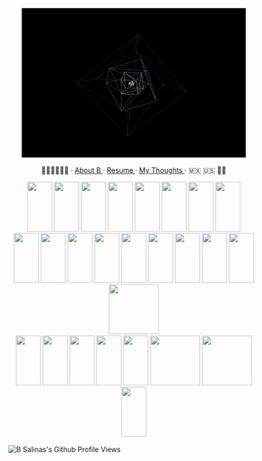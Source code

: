 <header>
    <link rel="stylesheet" href="https://cdn.jsdelivr.net/gh/devicons/devicon@v2.15.1/devicon.min.css">
</header> 

<body>
  <p align="center">
    <img src="multi-spinning-cube.gif" alt="Multi Spinning Donut Gif (High Def)" height="300" width="450">
  </p>
  
  <p align="center">
    ✊🏽✊🏾✊🏿 
    · 
    <a href="https://github.com/B-Salinas/B-Salinas/blob/main/more.md"> About B </a>  
    · 
    <a href="https://github.com/B-Salinas/resume-pdfs/blob/main/2022-11-Salinas-SoftwareEngineer-Resume.pdf"> Resume </a>
    ·
    <a href="https://github.com/B-Salinas/github-should-have-a-blog"> My Thoughts </a>
    ·
    🇲🇽 🇺🇸 🏳️‍🌈
  </p>
 
  <div align="center" justify-content="space-between">
      <div>
          <div>
            <img src="https://cdn.jsdelivr.net/gh/devicons/devicon/icons/bash/bash-original.svg" height="100" width="50"/>
            <img src="https://cdn.jsdelivr.net/gh/devicons/devicon/icons/javascript/javascript-original.svg" height="100" width="50"/>
            <img src="https://cdn.jsdelivr.net/gh/devicons/devicon/icons/python/python-original-wordmark.svg" height="100" width="50"/>
            <img src="https://cdn.jsdelivr.net/gh/devicons/devicon/icons/typescript/typescript-original.svg" height="100" width="50"/>
            <img src="https://cdn.jsdelivr.net/gh/devicons/devicon/icons/java/java-original-wordmark.svg" height="100" width="50"/>
            <img src="https://cdn.jsdelivr.net/gh/devicons/devicon/icons/html5/html5-original-wordmark.svg" height="100" width="50" />
            <img src="https://cdn.jsdelivr.net/gh/devicons/devicon/icons/css3/css3-original-wordmark.svg" height="100" width="50"/>
            <img src="https://cdn.jsdelivr.net/gh/devicons/devicon/icons/solidity/solidity-original.svg" height="100" width="50" />
          </div>
          <div> 
            <img src="https://cdn.jsdelivr.net/gh/devicons/devicon/icons/nodejs/nodejs-original.svg" height="100" width="50" />
            <img src="https://cdn.jsdelivr.net/gh/devicons/devicon/icons/git/git-original-wordmark.svg" height="100" width="50" />
            <img src="https://cdn.jsdelivr.net/gh/devicons/devicon/icons/jira/jira-original-wordmark.svg" height="100" width="50" />
            <img src="https://cdn.jsdelivr.net/gh/devicons/devicon/icons/threejs/threejs-original-wordmark.svg" height="100" width="50"/>
            <img src="https://cdn.jsdelivr.net/gh/devicons/devicon/icons/react/react-original-wordmark.svg" height="100" width="50"/>
            <img src="https://cdn.jsdelivr.net/gh/devicons/devicon/icons/bootstrap/bootstrap-plain-wordmark.svg" height="100" width="50"/>
            <img src="https://cdn.jsdelivr.net/gh/devicons/devicon/icons/redux/redux-original.svg" height="100" width="50"/>
            <img src="https://cdn.jsdelivr.net/gh/devicons/devicon/icons/flask/flask-original-wordmark.svg" height="100" width="50"/>
            <img src="https://cdn.jsdelivr.net/gh/devicons/devicon/icons/postgresql/postgresql-original-wordmark.svg" height="100" width="50"/>  
            <img src="https://cdn.jsdelivr.net/gh/devicons/devicon/icons/sequelize/sequelize-original-wordmark.svg" height="100" width="100"/>
          </div>
      </div>
      <div>
        <img src="https://cdn.jsdelivr.net/gh/devicons/devicon/icons/latex/latex-original.svg" height="100" width="50"/>
        <img src="https://cdn.jsdelivr.net/gh/devicons/devicon/icons/matlab/matlab-original.svg" height="100" width="50"/>
        <img src="https://cdn.jsdelivr.net/gh/devicons/devicon/icons/markdown/markdown-original.svg" height="100" width="50"/>    
        <img src="https://cdn.jsdelivr.net/gh/devicons/devicon/icons/figma/figma-original.svg" height="100" width="50"/>
        <img src="https://cdn.jsdelivr.net/gh/devicons/devicon/icons/docker/docker-original-wordmark.svg" height="100" width="50"/>
        <img src="https://cdn.jsdelivr.net/gh/devicons/devicon/icons/amazonwebservices/amazonwebservices-original-wordmark.svg" height="100" width="100"/>
        <img src="https://cdn.jsdelivr.net/gh/devicons/devicon/icons/gatsby/gatsby-original-wordmark.svg" height="100" width="100"/>
        <img src="https://cdn.jsdelivr.net/gh/devicons/devicon/icons/heroku/heroku-original-wordmark.svg" height="100" width="50"/>
      </div>
  </div>
  
  <p>
    <img src="https://komarev.com/ghpvc/?username=b-salinas" alt="B Salinas's Github Profile Views">   
  </p>
</body>
